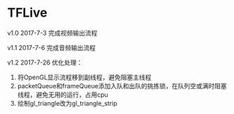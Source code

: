 # TFLive

v1.0 2017-7-3 完成视频输出流程

v1.1 2017-7-6 完成音频输出流程

v1.2 2017-7-26 优化处理：
 1. 将OpenGL显示流程移到副线程，避免阻塞主线程
 2. packetQueue和frameQueue添加入队和出队的挑拣锁，在队列空或满时阻塞线程，避免无用的运行，占用cpu
 3. 绘制gl_triangle改为gl_triangle_strip
